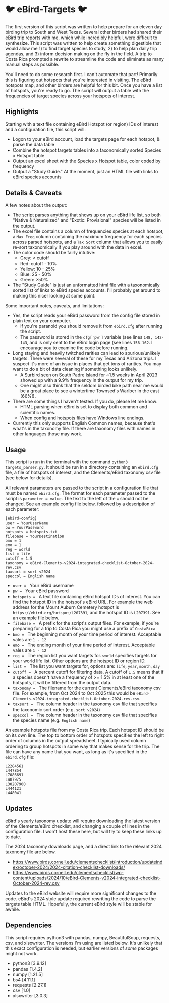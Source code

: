 # 🐦 eBird-Targets 🐦
The first version of this script was written to help prepare for an eleven day birding trip to South and West Texas. Several other birders had shared their eBird trip reports with me, which while incredibly helpful, were difficult to synthesize. This script was written to help create something digestible that would allow me 1) to find target species to study, 2) to help plan daily trip agendas, and 3) inform decision making on the fly in the field. A trip to Costa Rica prompted a rewrite to streamline the code and eliminate as many manual steps as possible.

You'll need to do some research first. I can't automate that part! Primarily this is figuring out  hotspots that you're interested in visiting. The eBird hotspots map, and other birders are helpful for this bit. Once you have a list of hotspots, you're ready to go. The script will output a table with the frequencies of target species across your hotspots of interest.

## Highlights
Starting with a text file containing eBird Hotspot (or region) IDs of interest and a configuration file, this script will: 
- Logon to your eBird account, load the targets page for each hotspot, & parse the data table
- Combine the hotspot targets tables into a taxonomically sorted Species x Hotspot table
- Output an excel sheet with the Species x Hotspot table, color coded by frequency
- Output a "Study Guide." At the moment, just an HTML file with links to eBird species accounts

## Details & Caveats
A few notes about the output:
- The script parses anything that shows up on your eBird life list, so both "Native & Naturalized" and "Exotic: Provisional" species will be listed in the output.
- The excel file contains a column of frequencies species at each hotspot, a ```Max Freq``` column containing the maximum frequency for each species across parsed hotspots, and a ```Tax Sort``` column that allows you to easily re-sort taxonomically if you play around with the data in excel.
- The color code should be fairly intutive:
  - Grey: < cutoff
  - Red: cutoff - 10%
  - Yellow: 10 - 25%
  - Blue: 25 - 50%
  - Green: >50%
- The "Study Guide" is just an unformatted html file with a taxonomically sorted list of links to eBird species accounts. I'll probably get around to making this nicer looking at some point.
  
Some important notes, caveats, and limitations:
- Yes, the script reads your eBird password from the config file stored in plain text on your computer.
  - If you're paranoid you should remove it from ```ebird.cfg``` after running the script.
  - The password is stored in the ```cfg['pw']``` variable (see lines ```148, 142-143```, and is only sent to the eBird login page (see lines ```156-162```. I encourage you to examine the code before running.
- Long staying and heavily twitched rarities can lead to spurious/unlikely targets. There were several of these for my Texas and Arizona trips. I suspect it's more of an issue in places that get tons of rarities. You may want to do a bit of data cleaning if something looks unlikely. 
  - A Surbird seen on South Padre Island for ~1.5 weeks in April 2023 showed up with a 9.9% frequency in the output for my trip.
  - One might also think that the seldom birded bike path near me would be a great place to see a wintertime Townsed's Warlber in the east (66%!).
- There are some things I haven't tested. If you do, please let me know:
  - HTML parsing when eBird is set to display both common and scientific names. 
  - When config and hotspots files have Windows line endings.
- Currently this only supports English Common names, because that's what's in the taxonomy file. If there are taxonomy files with names in other languages those may work.

## Usage
This script is run in the terminal with the command ```python3 targets_parser.py```. It should be run in a directory containing an ```ebird.cfg``` file, a file of hotspots of interest, and the Clements/eBird taxonomy csv file (see below for details).

All relevant parameters are passed to the script in a configuration file that must be named ```ebird.cfg```. The format for each parameter passed to the script is ```parameter = value```. The text to the left of the ```=``` should not be changed. See an example config file below, followed by a description of each parameter:

```
[ebird-config]
user = YourUserName
pw = YourPassword
hotspots = hotspots.txt
filebase = YourDestination
bmo = 1
emo = 1
reg = world
list = life
cutoff = 1.5
taxonomy = eBird-Clements-v2024-integrated-checklist-October-2024-rev.csv
taxsort = sort v2024
speccol = English name
```

- ```user = ``` Your eBird username
- ```pw = ``` Your eBird password
- ```hotspots = ``` A text file containing eBird hotspot IDs of interest. You can find the hotspot ID in the hotspot's eBird URL. For example the web address for the Mount Auburn Cemetery hotspot is ```https://ebird.org/hotspot/L207391```, and the hotspot ID is ```L207391```. See an example file below.
- ```filebase = ``` A prefix for the script's output files. For example, if you're preparing for a trip to Costa Rica you might use a prefix of ```CostaRica```
- ```bmo = ``` The beginning month of your time period of interest. Acceptable vales are ```1 - 12```
- ```emo = ``` The ending month of your time period of interest. Acceptable vales are ```1 - 12```
- ```reg = ``` The region list you want targets for. ```world``` specifies targets for your world life list. Other options are the hotspot ID or region ID. 
- ```list = ``` The list you want targets for, options are: ```life```, ```year```, ```month```, ```day```	 
- ```cutoff = ``` A percent cutoff for filtering data. A cutoff of ```1.5``` means that if a species doesn't have a frequency of >= 1.5% in at least one of the hotspots, it will be filtered from the output data.
- ```taxonomy = ``` The filename for the current Clements/eBird taxonomy csv file. For example, from Oct 2024 to Oct 2025 this would be ```eBird-Clements-v2024-integrated-checklist-October-2024-rev.csv```.
- ```taxsort = ``` The column header in the taxonomy csv file that specifies the taxonomic sort order (e.g. ```sort v2024```)
- ```speccol = ``` The column header in the taxonomy csv file that specifies the species name (e.g. ```English name```)

An example hotspots file from my Costa Rica trip. Each hotspot ID should be on its own line. The  top to bottom order of hotspots specifies the left to right order of columns in the output spreadsheet. I typically used column ordering to group hotspots in some way that makes sense for the trip. The file can have any name that you want, as long as it's specified in the ```ebird.cfg``` file:
```
L2284561
L447854
L7086691
L487975
L30207900
L444121
L448041
```

## Updates
eBird's yearly taxonomy update will require downloading the latest version of the Clements/eBird checklist, and changing a couple of lines in the configuration file. I won't host these here, but will try to keep these links up to date.

The 2024 taxonomy downloads page, and a direct link to the relevant 2024 taxonomy file are below.
- https://www.birds.cornell.edu/clementschecklist/introduction/updateindex/october-2024/2024-citation-checklist-downloads/
- https://www.birds.cornell.edu/clementschecklist/wp-content/uploads/2024/10/eBird-Clements-v2024-integrated-checklist-October-2024-rev.csv

Updates to the eBird website will require more significant changes to the code. eBird's 2024 style update required rewriting the code to parse the targets table HTML. Hopefully, the current eBird style will be stable for awhile.

## Dependencies
This script requires python3 with pandas, numpy, BeautifulSoup, requests, csv, and xlsxwriter. The versions I'm using are listed below. It's unlikely that this exact configuration is needed, but earlier versions of *some* packages might not work.
- python3 [3.9.12]
- pandas [1.4.2]
- numpy [1.21.5]
- bs4 [4.11.1]
- requests [2.27.1]
- csv [1.0]
- xlsxwriter [3.0.3]
